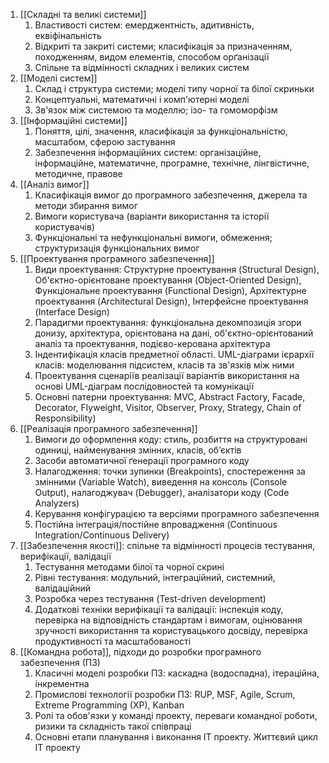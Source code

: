 
1. [[Складні та великі системи]]
	1. Властивості систем: емерджентність, адитивність, еквіфінальність
	2. Відкриті та закриті системи; класифікація за призначенням, походженням, видом елементів, способом орґанізації
	3. Спільне та відмінності складних і великих систем
2. [[Моделі систем]]
	1. Склад і структура системи; моделі типу чорної та білої скриньки
	2. Концептуальні, математичні і комп'ютерні моделі
	3. Зв'язок між системою тa моделлю; iзо- тa гомоморфізм
3. [[Інформаційні системи]]
	1. Поняття, цілі, значення, класифікація за функціональністю, масштабом, сферою застування
	2. Забезпечення інформаційних систем: організаційне, інформаційне, математичне, програмне, технічне, лінгвістичне, методичне, правове
4. [[Аналіз вимог]]
	1. Класифікація вимог до програмного забезпечення, джерела та методи збирання вимог
	2. Вимоги користувача (варіанти використання та історії користувачів)
	3. Функціональні та нефункціональні вимоги, обмеження; структуризація функціональних вимог
5. [[Проектування програмного забезпечення]]
	1. Види проектування: Структурне проектування (Structural Design), Об'єктно-орієнтоване проектування (Object-Oriented Design), Функціональне проектування (Functional Design), Архітектурне проектування (Architectural Design), Інтерфейсне проектування (Interface Design)
	2. Парадигми проектування: функціональна декомпозиція згори донизу, архітектура, орієнтована на дані, об'єктно-орієнтований аналіз та проектування, подієво-керована архітектура
	3. Індентифікація класів предметної області. UML-діаграми ієрархії класів: моделювання підсистем, класів та зв'язків між ними
	4. Проектування сценаріїв реалізації варіантів використання на основі UML-діаграм послідовностей та комунікації
	5. Основні патерни проектування: MVC, Abstract Factory, Facade, Decorator, Flyweight, Visitor, Observer, Proxy, Strategy, Chain of Responsibility)
6. [[Реалізація програмного забезпечення]]
	1. Вимоги до оформлення коду: стиль, розбиття на структуровані одиниці, найменування змінних, класів, об’єктів
	2. Засоби автоматичної ґенерації програмного коду
	3. Налагодження: точки зупинки (Breakpoints), спостереження за змінними (Variable Watch), виведення на консоль (Console Output), налагоджувач (Debugger), аналізатори коду (Code Analyzers)
	4. Керування конфігурацією та версіями програмного забезпечення
	5. Постійна інтеграція/постійне впровадження (Continuous Integration/Continuous Delivery)
7. [[Забезпечення якості]]: спільне та відмінності процесів тестування, верифікації, валідації
	1. Тестування методами білої та чорної скрині
	2. Рівні тестування: модульний, інтеграційний, системний, валідаційний
	3. Розробка через тестування (Test-driven development)
	4. Додаткові техніки верифікації та валідації: інспекція коду, перевірка на відповідність стандартам і вимогам, оцінювання зручності використання та користувацького досвіду, перевірка продуктивності та масштабованості
8. [[Командна робота]], підходи до розробки програмного забезпечення (ПЗ)
	1. Класичні моделі розробки ПЗ: каскадна (водоспадна), ітераційна, інкрементна
	2. Промислові технології розробки ПЗ: RUP, MSF, Agile, Scrum, Extreme Programming (XP), Kanban
	3. Ролі та обов'язки у команді проекту, переваги командної роботи, ризики та складність такої співпраці
	4. Основні етапи планування і виконання ІТ проекту. Життєвий цикл ІТ проекту